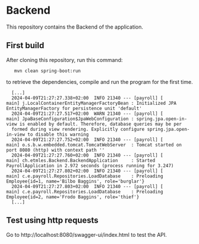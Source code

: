 # Backend
This repository contains the Backend of the application.

## First build

After cloning this repository, run this command:

```
   mvn clean spring-boot:run
```

to retrieve the dependencies, compile and run the program for the first time.

```
  [...]
  2024-04-09T21:27:27.338+02:00  INFO 21340 --- [payroll] [           main] j.LocalContainerEntityManagerFactoryBean : Initialized JPA EntityManagerFactory for persistence unit 'default'
  2024-04-09T21:27:27.517+02:00  WARN 21340 --- [payroll] [           main] JpaBaseConfiguration$JpaWebConfiguration : spring.jpa.open-in-view is enabled by default. Therefore, database queries may be per
  formed during view rendering. Explicitly configure spring.jpa.open-in-view to disable this warning
  2024-04-09T21:27:27.752+02:00  INFO 21340 --- [payroll] [           main] o.s.b.w.embedded.tomcat.TomcatWebServer  : Tomcat started on port 8080 (http) with context path ''
  2024-04-09T21:27:27.760+02:00  INFO 21340 --- [payroll] [           main] ch.etmles.Backend.BackendApplication     : Started PayrollApplication in 2.972 seconds (process running for 3.247)
  2024-04-09T21:27:27.802+02:00  INFO 21340 --- [payroll] [           main] c.e.payroll.Repositories.LoadDatabase    : Preloading Employee{id=1, name='Bilbo Baggins', role='burglar'}
  2024-04-09T21:27:27.803+02:00  INFO 21340 --- [payroll] [           main] c.e.payroll.Repositories.LoadDatabase    : Preloading Employee{id=2, name='Frodo Baggins', role='thief'}
  [...]
```

## Test using http requests

Go to http://localhost:8080/swagger-ui/index.html to test the API.